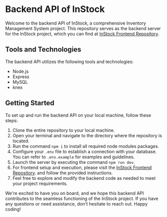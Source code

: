# Backend API of InStock
Welcome to the backend API of InStock, a comprehensive Inventory Management System project. This repository serves as the backend server for the InStock project, which you can find at [InStock Frontend Repository](https://github.com/ChenElla/well_group_5_inStock).

## Tools and Technologies
The backend API utilizes the following tools and technologies:

* Node.js
* Express
* MySQL
* knex

## Getting Started
To set up and run the backend API on your local machine, follow these steps:

1. Clone the entire repository to your local machine.
2. Open your terminal and navigate to the directory where the repository is located.
3. Run the command `npm i` to install all required node modules packages.
4. Configure your `.env` file to establish a connection with your database. You can refer to `.env.example` for examples and guidelines.
5. Launch the server by executing the command `npm run dev`.
6. For frontend setup and execution, please visit the [InStock Frontend Repository](https://github.com/ChenElla/well_group_5_inStock).
 and follow the provided instructions.
7. Feel free to explore and modify the backend code as needed to meet your project requirements.

We're excited to have you on board, and we hope this backend API contributes to the seamless functioning of the InStock project. If you have any questions or need assistance, don't hesitate to reach out. Happy coding!
